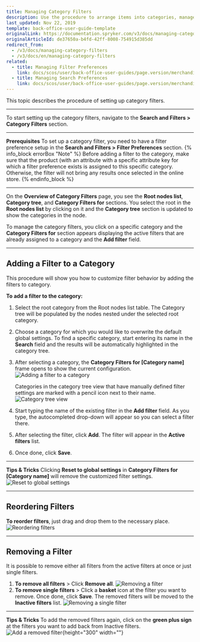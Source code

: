 ```yaml
---
title: Managing Category Filters
description: Use the procedure to arrange items into categories, manage category filters by adding, reordering, or removing them in the Back Office.
last_updated: Nov 22, 2019
template: back-office-user-guide-template
originalLink: https://documentation.spryker.com/v3/docs/managing-category-filters
originalArticleId: de37650a-b4fd-42ff-8008-754915d385dd
redirect_from:
  - /v3/docs/managing-category-filters
  - /v3/docs/en/managing-category-filters
related:
  - title: Managing Filter Preferences
    link: docs/scos/user/back-office-user-guides/page.version/merchandising/search-and-filters/managing-filter-preferences.html
  - title: Managing Search Preferences
    link: docs/scos/user/back-office-user-guides/page.version/merchandising/search-and-filters/managing-search-preferences.html
---
```


This topic describes the procedure of setting up category filters.
***
To start setting up the category filters, navigate to the **Search and Filters > Category Filters** section.
***
**Prerequisites**
To set up a category filter, you need to have a filter preference setup in the **Search and Filters > Filter Preferences** section.
{% info_block errorBox "Note" %}
Before adding a filter to the category, make sure that the product (with an attribute with a specific attribute key for which a filter preference exists is assigned to this specific category. Otherwise, the filter will not bring any results once selected in the online store.
{% endinfo_block %}
***
On the **Overview of Category Filters** page, you see the **Root nodes list**, **Category tree**, and 
**Category Filters for** sections. You select the root in the **Root nodes list** by clicking on it and the **Category tree** section is updated to show the categories in the node.

To manage the category filters, you click on a specific category and the **Category Filters for** section appears displaying the active filters that are already assigned to a category and the **Add filter** field.
***
## Adding a Filter to a Category
This procedure will show you how to customize filter behavior by adding the filters to category.

**To add a filter to the category:**
1. Select the root category from the Root nodes list table.
    The Category tree will be populated by the nodes nested under the selected root category.
2. Choose a category for which you would like to overwrite the default global settings.
    To find a specific category, start entering its name in the **Search** field and the results will be automatically highlighted in the category tree.
3. After selecting a category, the **Category Filters for [Category name]** frame opens to show the current configuration.
![Adding a filter to a category](https://spryker.s3.eu-central-1.amazonaws.com/docs/User+Guides/Back+Office+User+Guides/Search+and+Filters/Managing+Category+Filters/add-filter-to-category.png) 
    
    Categories in the category tree view that have manually defined filter settings are marked with a pencil icon next to their name. 
![Category tree view](https://spryker.s3.eu-central-1.amazonaws.com/docs/User+Guides/Back+Office+User+Guides/Search+and+Filters/Managing+Category+Filters/category-tree-view.png) 
    
4. Start typing the name of the existing filter in the **Add filter** field. As you type, the autocompleted drop-down will appear so you can select a filter there.
5. After selecting the filter, click **Add**. The filter will appear in the **Active filters** list.
6. Once done, click **Save**.
***
**Tips & Tricks**
Clicking **Reset to global settings** in **Category Filters for [Category name]** will remove the customized filter settings.
![Reset to global settings](https://spryker.s3.eu-central-1.amazonaws.com/docs/User+Guides/Back+Office+User+Guides/Search+and+Filters/Managing+Category+Filters/reset-to-global-settings.png) 

***
## Reordering Filters

**To reorder filters**, just drag and drop them to the necessary place.
![Reordering filters](https://spryker.s3.eu-central-1.amazonaws.com/docs/User+Guides/Back+Office+User+Guides/Search+and+Filters/Managing+Category+Filters/reordering-filters.gif) 

***
## Removing a Filter

It is possible to remove either all filters from the active filters at once or just single filters.
1. **To remove all filters** > Click **Remove all**.
   ![Removing a filter](https://spryker.s3.eu-central-1.amazonaws.com/docs/User+Guides/Back+Office+User+Guides/Search+and+Filters/Managing+Category+Filters/removing-filter.png) 
2. **To remove single filters** > Click a **basket** icon at the filter you want to remove. Once done, click **Save**.
    The removed filters will be moved to the **Inactive filters** list.
![Removing a single filter](https://spryker.s3.eu-central-1.amazonaws.com/docs/User+Guides/Back+Office+User+Guides/Search+and+Filters/Managing+Category+Filters/remove-single-filter.gif) 

***
**Tips & Tricks**
To add the removed filters again, click on the **green plus sign** at the filters you want to add back from Inactive filters.
![Add a removed filter](https://spryker.s3.eu-central-1.amazonaws.com/docs/User+Guides/Back+Office+User+Guides/Search+and+Filters/Managing+Category+Filters/add-removed-filter.gif){height="300" width=""}
